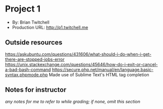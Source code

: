 # Project 1
+ By: Brian Twitchell
+ Production URL: <http://p1.twitchell.me>

## Outside resources
<https://askubuntu.com/questions/431606/what-should-i-do-when-i-get-there-are-stopped-jobs-error>
<https://unix.stackexchange.com/questions/45646/how-do-i-exit-or-cancel-a-bad-bash-command>
<https://secure.php.net/manual/en/language.basic-syntax.phpmode.php>
Made use of Sublime Text's HTML tag completion


## Notes for instructor
*any notes for me to refer to while grading; if none, omit this section*

